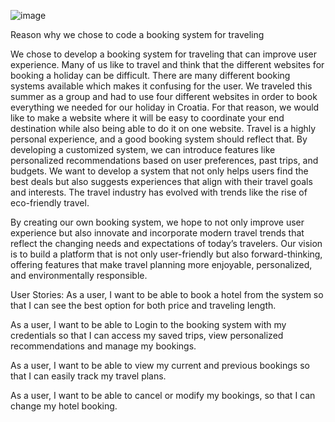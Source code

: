 ![image](https://github.com/user-attachments/assets/84c083fb-fa15-44fd-b4af-06059f241ff7)


Reason why we chose to code a booking system for traveling

We chose to develop a booking system for traveling that can improve user experience. Many of us like to travel and think that the different websites for booking a holiday can be difficult. There are many different booking systems available which makes it confusing for the user. We traveled this summer as a group and had to use four different websites in order to book everything we needed for our holiday in Croatia. For that reason, we would like to make a website where it will be easy to coordinate your end destination while also being able to do it on one website. Travel is a highly personal experience, and a good booking system should reflect that. By developing a customized system, we can introduce features like personalized recommendations based on user preferences, past trips, and budgets. We want to develop a system that not only helps users find the best deals but also suggests experiences that align with their travel goals and interests. The travel industry has evolved with trends like the rise of eco-friendly travel. 

By creating our own booking system, we hope to not only improve user experience but also innovate and incorporate modern travel trends that reflect the changing needs and expectations of today’s travelers. Our vision is to build a platform that is not only user-friendly but also forward-thinking, offering features that make travel planning more enjoyable, personalized, and environmentally responsible.





User Stories:
As a user, I want to be able to book a hotel from the system so that I can see the best option for both price and traveling length. 

As a user, I want to be able to Login to the booking system with my credentials so that I can access my saved trips, view personalized recommendations and manage my bookings. 

As a user, I want to be able to view my current and previous bookings so that I can easily track my travel plans.

As a user, I want to be able to cancel or modify my bookings, so that I can change my hotel booking.
